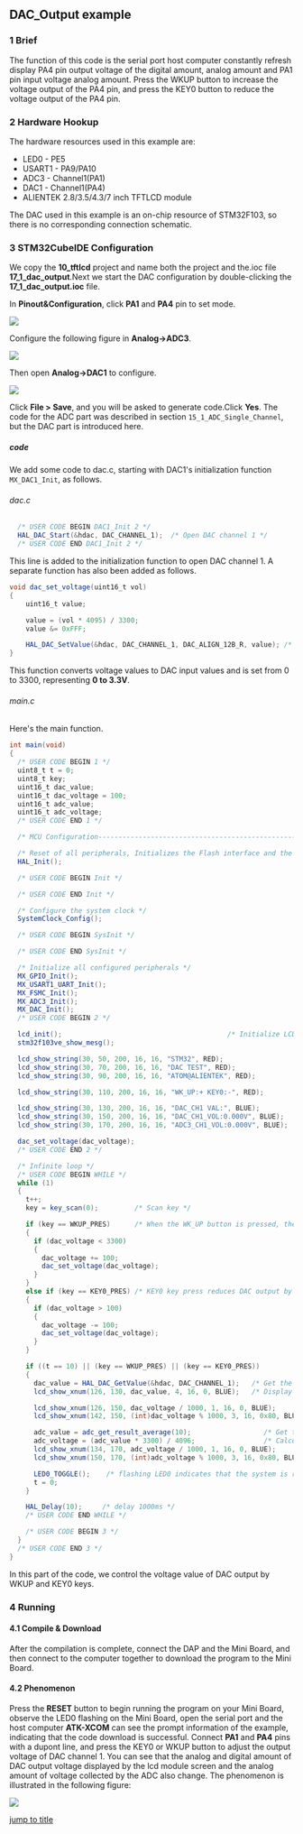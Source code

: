 ## DAC_Output example<a name="brief"></a>

### 1 Brief
The function of this code is the serial port host computer constantly refresh display PA4 pin output voltage of the digital amount, analog amount and PA1 pin input voltage analog amount. Press the WKUP button to increase the voltage output of the PA4 pin, and press the KEY0 button to reduce the voltage output of the PA4 pin.
### 2 Hardware Hookup
The hardware resources used in this example are:
+ LED0 - PE5
+ USART1 - PA9/PA10
+ ADC3 - Channel1(PA1)
+ DAC1 - Channel1(PA4)
+ ALIENTEK  2.8/3.5/4.3/7 inch TFTLCD module

The DAC used in this example is an on-chip resource of STM32F103, so there is no corresponding connection schematic.

### 3 STM32CubeIDE Configuration

We copy the **10_tftlcd** project and name both the project and the.ioc file **17_1_dac_output**.Next we start the DAC configuration by double-clicking the **17_1_dac_output.ioc** file.

In **Pinout&Configuration**, click **PA1** and **PA4** pin to set mode.

<img src="../../1_docs/3_figures/17_1_dac_output/01_pin.png">

Configure the following figure in **Analog->ADC3**.

<img src="../../1_docs/3_figures/17_1_dac_output/02_adc3.png">

Then open **Analog->DAC1** to configure.

<img src="../../1_docs/3_figures/17_1_dac_output/03_dac.png">

Click **File > Save**, and you will be asked to generate code.Click **Yes**.
The code for the ADC part was described in section ``15_1_ADC_Single_Channel``, but the DAC part is introduced here.

##### code
We add some code to dac.c, starting with DAC1's initialization function ``MX_DAC1_Init``, as follows.
###### dac.c
```c#
  /* USER CODE BEGIN DAC1_Init 2 */
  HAL_DAC_Start(&hdac, DAC_CHANNEL_1);  /* Open DAC channel 1 */
  /* USER CODE END DAC1_Init 2 */
```
This line is added to the initialization function to open DAC channel 1.
A separate function has also been added as follows.
```c#
void dac_set_voltage(uint16_t vol)
{
    uint16_t value;

    value = (vol * 4095) / 3300;
    value &= 0xFFF;

    HAL_DAC_SetValue(&hdac, DAC_CHANNEL_1, DAC_ALIGN_12B_R, value); /* The 12-bit right-aligned data format sets the DAC value */
}
```
This function converts voltage values to DAC input values and is set from 0 to 3300, representing **0 to 3.3V**.

###### main.c
Here's the main function.
```c#
int main(void)
{
  /* USER CODE BEGIN 1 */
  uint8_t t = 0;
  uint8_t key;
  uint16_t dac_value;
  uint16_t dac_voltage = 100;
  uint16_t adc_value;
  uint16_t adc_voltage;
  /* USER CODE END 1 */

  /* MCU Configuration--------------------------------------------------------*/

  /* Reset of all peripherals, Initializes the Flash interface and the Systick. */
  HAL_Init();

  /* USER CODE BEGIN Init */

  /* USER CODE END Init */

  /* Configure the system clock */
  SystemClock_Config();

  /* USER CODE BEGIN SysInit */

  /* USER CODE END SysInit */

  /* Initialize all configured peripherals */
  MX_GPIO_Init();
  MX_USART1_UART_Init();
  MX_FSMC_Init();
  MX_ADC3_Init();
  MX_DAC_Init();
  /* USER CODE BEGIN 2 */

  lcd_init();                                         /* Initialize LCD */
  stm32f103ve_show_mesg();

  lcd_show_string(30, 50, 200, 16, 16, "STM32", RED);
  lcd_show_string(30, 70, 200, 16, 16, "DAC TEST", RED);
  lcd_show_string(30, 90, 200, 16, 16, "ATOM@ALIENTEK", RED);

  lcd_show_string(30, 110, 200, 16, 16, "WK_UP:+ KEY0:-", RED);

  lcd_show_string(30, 130, 200, 16, 16, "DAC_CH1 VAL:", BLUE);
  lcd_show_string(30, 150, 200, 16, 16, "DAC_CH1_VOL:0.000V", BLUE);
  lcd_show_string(30, 170, 200, 16, 16, "ADC3_CH1_VOL:0.000V", BLUE);

  dac_set_voltage(dac_voltage);
  /* USER CODE END 2 */

  /* Infinite loop */
  /* USER CODE BEGIN WHILE */
  while (1)
  {
    t++;
    key = key_scan(0);         /* Scan key */

    if (key == WKUP_PRES)      /* When the WK_UP button is pressed, the DAC output is increased by 100 */
    {
      if (dac_voltage < 3300)
      {
        dac_voltage += 100;
        dac_set_voltage(dac_voltage);
      }
    }
    else if (key == KEY0_PRES) /* KEY0 key press reduces DAC output by 100 */
    {
      if (dac_voltage > 100)
      {
        dac_voltage -= 100;
        dac_set_voltage(dac_voltage);
      }
    }

    if ((t == 10) || (key == WKUP_PRES) || (key == KEY0_PRES))
    {
      dac_value = HAL_DAC_GetValue(&hdac, DAC_CHANNEL_1);   /* Get the digital quantity of the DAC output voltage */
      lcd_show_xnum(126, 130, dac_value, 4, 16, 0, BLUE);   /* Display the digital amount of DAC output voltage */

      lcd_show_xnum(126, 150, dac_voltage / 1000, 1, 16, 0, BLUE);
      lcd_show_xnum(142, 150, (int)dac_voltage % 1000, 3, 16, 0x80, BLUE);

      adc_value = adc_get_result_average(10);                  /* Get the digital amount of the voltage collected by the ADC */
      adc_voltage = (adc_value * 3300) / 4096;                 /* Calculate the actual voltage value (1000 times larger) */
      lcd_show_xnum(134, 170, adc_voltage / 1000, 1, 16, 0, BLUE);
      lcd_show_xnum(150, 170, (int)adc_voltage % 1000, 3, 16, 0x80, BLUE);

      LED0_TOGGLE();    /* flashing LED0 indicates that the system is running */
      t = 0;
    }

    HAL_Delay(10);     /* delay 1000ms */
    /* USER CODE END WHILE */

    /* USER CODE BEGIN 3 */
  }
  /* USER CODE END 3 */
}
```
In this part of the code, we control the voltage value of DAC output by WKUP and KEY0 keys.


### 4 Running
#### 4.1 Compile & Download
After the compilation is complete, connect the DAP and the Mini Board, and then connect to the computer together to download the program to the Mini Board.
#### 4.2 Phenomenon
Press the **RESET** button to begin running the program on your Mini Board, observe the LED0 flashing on the Mini Board, open the serial port and the host computer **ATK-XCOM** can see the prompt information of the example, indicating that the code download is successful. Connect **PA1** and **PA4** pins with a dupont line, and press the KEY0 or WKUP button to adjust the output voltage of DAC channel 1. You can see that the analog and digital amount of DAC output voltage displayed by the lcd module screen and the analog amount of voltage collected by the ADC also change. The phenomenon is illustrated in the following figure:

<img src="../../1_docs/3_figures/17_1_dac_output/04_lcd.png">

[jump to title](#brief)
